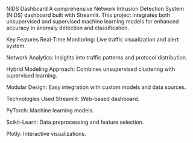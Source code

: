 NIDS Dashboard
A comprehensive Network Intrusion Detection System (NIDS) dashboard built with Streamlit. This project integrates both unsupervised and supervised machine learning models for enhanced accuracy in anomaly detection and classification.

Key Features
Real-Time Monitoring: Live traffic visualization and alert system.

Network Analytics: Insights into traffic patterns and protocol distribution.

Hybrid Modeling Approach: Combines unsupervised clustering with supervised learning.

Modular Design: Easy integration with custom models and data sources.

Technologies Used
Streamlit: Web-based dashboard.

PyTorch: Machine learning models.

Scikit-Learn: Data preprocessing and feature selection.

Plotly: Interactive visualizations.
